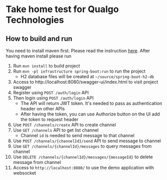 # Take home test for Qualgo Technologies

## How to build and run

You need to install maven first. Please read the instruction [here](https://maven.apache.org/install.html).
After having maven install please run

1. Run `mvn install` to build project
2. Run `mvn -pl infrastructure spring-boot:run` to run the project
    * H2 database files will be created at `~/source/spring-boot-h2-db`
3. Access to http://localhost:8080/swagger-ui/index.html to visit project swagger
4. Register using `POST /auth/login` API
5. Then login using `POST /auth/login` API
    * The API will return JWT token. It's needed to pass as authentication header on other APIs
    * After having the token, you can use Authorize button on the UI add the token to request header
6. Use `POST /channels/create` API to create channel
7. Use `GET /channels` API to get list channel
    * Channel `id` is needed to send message to that channel
8. Use `POST /channels/{channelId}/send` API to send message to channel
9. Use `GET /channels/{channelId}/messages` to query messages from channel
10. Use `DELETE /channels/{channelId}/messages/{messageId}` to delete message from channel
11. Access to `http://localhost:8080/` to use the demo application with websocket